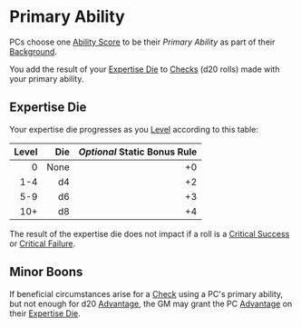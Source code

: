 # Primary Ability

PCs choose one [Ability Score](../The%20Ability%20Scores/Ability%20Scores.md) to be their *Primary Ability* as part of their [Background](Background.md).

You add the result of your [Expertise Die](#Expertise%20Die) to [Checks](../../Game%20Procedures/Core%20Procedures/Check.md) (d20 rolls) made with your primary ability.

## Expertise Die

Your expertise die progresses as you [Level](../Progression/Level.md) according to this table:

| Level |  Die | *Optional* Static Bonus Rule |
| ----: | ---: | ---------------------------: |
|     0 | None |                           +0 |
|   1-4 |   d4 |                           +2 |
|   5-9 |   d6 |                           +3 |
|   10+ |   d8 |                           +4 |

The result of the expertise die does not impact if a roll is a [Critical Success](../../Game%20Procedures/Die%20Rolling%20Mechanics/Critical%20Success.md) or [Critical Failure](../../Game%20Procedures/Die%20Rolling%20Mechanics/Critical%20Failure.md).

## Minor Boons

If beneficial circumstances arise for a [Check](../../Game%20Procedures/Core%20Procedures/Check.md) using a PC's primary ability, but not enough for d20 [Advantage](../../Game%20Procedures/Die%20Rolling%20Mechanics/Advantage.md), the GM may grant the PC [Advantage](../../Game%20Procedures/Die%20Rolling%20Mechanics/Advantage.md) on their [Expertise Die](Primary%20Ability.md#Expertise%20Die).
